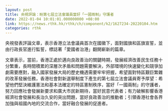 ```yaml
---
layout: post
title: 央視評論：盼第七屆立法會議員當好「一國兩制」守護者
date: 2022-01-04 10:01:01.000000000 +08:00
link: https://news.rthk.hk/rthk/ch/component/k2/1627234-20220104.htm
categories: rthk
---
```


央視發表評論文章，表示香港立法會議員首次在國徽下，面對國旗和區旗宣誓，並由行政長官進行監誓，標誌著「愛國者治港」翻開嶄新的篇章。

文章表示，當前，香港正處於邁向良政善治的關鍵時期，發展經濟改善民生任務十分繁重，長時間積累的深層次矛盾和問題需要解決，外部環境的快速變化和競爭加劇需要應對，融入國家發展大局的歷史機遇需要牢牢把握，希望面對特區艱巨繁雜的改革發展任務，香港社會對新選舉制度下產生的第七屆立法會議員寄予厚望：希望他們堅決維護憲法和基本法確定的特區憲制秩序，當好「一國兩制」的守護者，努力回應社會發展新要求和廣大市民新期待，當好民意代表者；有力破解影響香港經濟社會發展和長治久安的突出問題，當好良政善治的推動者；引領香港社會各界加強與祖國內地的交流合作，當好融合發展的促進者。
